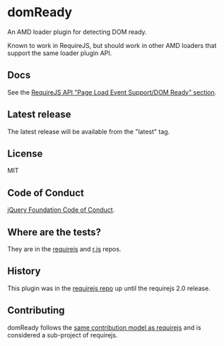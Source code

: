 # domReady

An AMD loader plugin for detecting DOM ready.

Known to work in RequireJS, but should work in other
AMD loaders that support the same loader plugin API.

## Docs

See the [RequireJS API "Page Load Event Support/DOM Ready" section](http://requirejs.org/docs/api.html#pageload).

## Latest release

The latest release will be available from the "latest" tag.

## License

MIT

## Code of Conduct

[jQuery Foundation Code of Conduct](https://jquery.org/conduct/).


## Where are the tests?

They are in the [requirejs](https://github.com/requirejs/requirejs) and
[r.js](https://github.com/requirejs/r.js) repos.

## History

This plugin was in the [requirejs repo](https://github.com/requirejs/requirejs)
up until the requirejs 2.0 release.

## Contributing

domReady follows the [same contribution model as requirejs](http://requirejs.org/docs/contributing.html) and is considered a sub-project of requirejs.
